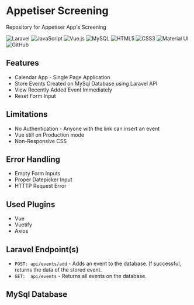 # Appetiser Screening
Repository for Appetiser App's Screening

<img alt="Laravel" src="https://img.shields.io/badge/laravel%20-%23FF2D20.svg?&style=for-the-badge&logo=laravel&logoColor=white"/> <img alt="JavaScript" src="https://img.shields.io/badge/javascript%20-%23323330.svg?&style=for-the-badge&logo=javascript&logoColor=%23F7DF1E"/> <img alt="Vue.js" src="https://img.shields.io/badge/vuejs%20-%2335495e.svg?&style=for-the-badge&logo=vue.js&logoColor=%234FC08D"/> <img alt="MySQL" src="https://img.shields.io/badge/mysql-%2300f.svg?&style=for-the-badge&logo=mysql&logoColor=white"/> <img alt="HTML5" src="https://img.shields.io/badge/html5%20-%23E34F26.svg?&style=for-the-badge&logo=html5&logoColor=white"/> <img alt="CSS3" src="https://img.shields.io/badge/css3%20-%231572B6.svg?&style=for-the-badge&logo=css3&logoColor=white"/> <img alt="Material UI" src="https://img.shields.io/badge/material%20ui%20-%230081CB.svg?&style=for-the-badge&logo=material-ui&logoColor=white"/> <img alt="GitHub" src="https://img.shields.io/badge/github%20-%23121011.svg?&style=for-the-badge&logo=github&logoColor=white"/>

## Features
- Calendar App - Single Page Application
- Store Events Created on MySql Database using Laravel API
- View Recently Added Event Immediately
- Reset Form Input

## Limitations
- No Authentication - Anyone with the link can insert an event
- Vue still on Production mode
- Non-Responsive CSS

## Error Handling
- Empty Form Inputs
- Proper Datepicker Input
- HTTTP Request Error

## Used Plugins
- Vue
- Vuetify
- Axios


## Laravel Endpoint(s)
- `POST: api/events/add` - Adds an event to the database. If successful, returns the data of the stored event.
- `GET:  api/events` - Returns all events on the database.

## MySql Database
	
